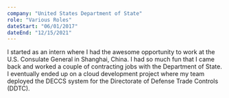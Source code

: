 ```yaml
---
company: "United States Department of State"
role: "Various Roles"
dateStart: "06/01/2017"
dateEnd: "12/15/2021"
---
```


I started as an intern where I had the awesome opportunity to work at the U.S. Consulate General in Shanghai, China. I had so much fun that I came back and worked a couple of contracting jobs with the Department of State. I eventually ended up on a cloud development project where my team deployed the DECCS system for the Directorate of Defense Trade Controls (DDTC).